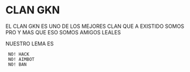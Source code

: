 # CLAN GKN
EL CLAN GKN ES UNO DE LOS MEJORES CLAN QUE A EXISTIDO SOMOS PRO Y MAS QUE ESO SOMOS AMIGOS LEALES

NUESTRO LEMA ES

     NO! HACK
     NO! AIMBOT
     NO! BAN
